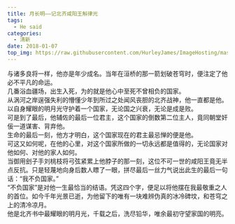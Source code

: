 ```yaml
---
title: 月长明——记北齐咸阳王斛律光
tags:
  - He said
categories: 
  - 清新
date: 2018-01-07
top_img: https://raw.githubusercontent.com/HurleyJames/ImageHosting/master/Programming%20is%20an%20art%20form.%20%20Innos%20Blog.jpg                        
---
```


与诸多良将一样，他亦是年少成名。当年在洹桥的那一箭划破苍穹时，便注定了他必不平凡的命运。  
几番浴血疆场，出生入死，为的就是他心中至死不曾相负的国家。  
从涡河之岸逞强失利的懵懂少年到所过之处闻风丧胆的北齐战神，他一直都是他。  
以自身耀眼的明月光守护着一个国家，无论国之兴衰，无论是成是败。  
可是到了最后，他辅佐的最后一位君主，这个国家的倒数第二位主人，竟同朝堂奸佞一道谋害、背弃他。  
生命的最后一刻，他方才明白，这个国家现在的君主最忌惮的便是他。  
可这又如何呢，在他的心里，对这个国家所做的一切永远都是值得的，无论国家对他如何、对他的家人如何。  
当御用刽子手刘桃枝将弓弦紧累上他脖子的那一刻，这位不可一世的咸阳王竟无半点反抗。只是轻蔑地向身后数人瞟了一眼，拼尽最后一丝力气说出此生的最后一句话：“我不负国家。”  
“不负国家”是对他一生最恰当的结语。凭这四个字，便足以将他摆在我最敬重之人的首位。如今千年光景已逝，为他留下的唯有一块难辨伪真的冰冷碑坟，和苍穹之上的清冷凉月。  
他是北齐书中最耀眼的明月光，千载之后，洗尽铅华，唯余最初守望家国的明亮。